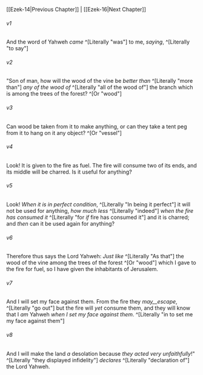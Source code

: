 ﻿---
aliases:
  - Ezekiel 15
---

[[Ezek-14|Previous Chapter]] | [[Ezek-16|Next Chapter]]

###### v1
And the word of Yahweh _came_ ^[Literally "was"] to me, _saying_, ^[Literally "to say"]

###### v2
"Son of man, how will the wood of the vine be _better than_ ^[Literally "more than"] _any of the wood of_ ^[Literally "all of the wood of"] the branch which is among the trees of the forest? ^[Or "wood"]

###### v3
Can wood be taken from it to make anything, or can they take a tent peg from it to hang on it any object? ^[Or "vessel"]

###### v4
Look! It is given to the fire as fuel. The fire will consume two of its ends, and its middle will be charred. Is it useful for anything?

###### v5
Look! _When it is in perfect condition_, ^[Literally "In being it perfect"] it will not be used for anything, _how much less_ ^[Literally "indeed"] _when the fire has consumed it_ ^[Literally "for _if_ fire has consumed it"] and it is charred; and _then_ can it be used again for anything?

###### v6
Therefore thus says the Lord Yahweh: _Just like_ ^[Literally "As that"] the wood of the vine among the trees of the forest ^[Or "wood"] which I gave to the fire for fuel, so I have given the inhabitants of Jerusalem.

###### v7
And I will set my face against them. From the fire they _may__escape_, ^[Literally "go out"] but the fire will _yet_ consume them, and they will know that I _am_ Yahweh _when I set my face against them_. ^[Literally "in to set me my face against them"]

###### v8
And I will make the land _a_ desolation because _they acted very unfaithfully_!" ^[Literally "they displayed infidelity"] _declares_ ^[Literally "declaration of"] the Lord Yahweh.